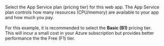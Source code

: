 Select the App Service plan (pricing tier) for this web app. The App Service plan controls how many resources (CPU/memory) are available to your app and how much you pay.<br>
<br>
For this example, it is recommended to select the **Basic (B1)** pricing tier. This will incur a small cost in your Azure subscription but provides better performance the the Free (F1) tier.